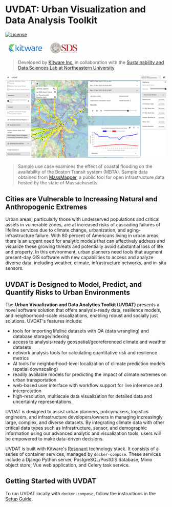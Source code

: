 # UVDAT: Urban Visualization and Data Analysis Toolkit
[![License][apache-license-image]][license-link]

<p float="left">
<img style="display: inline-block;" src="kitware.svg" alt="Kitware Logo" width="125">
<img style="display: inline-block;" src="sds_lab.png" alt="NEU SDS Lab Logo" width="100">
</p>

> Developed by [Kitware Inc.][kitware-link] in collaboration with the [Sustainability and Data Sciences Lab at Northeastern University][sds-lab-link]

![](uvdat_screenshot.png)

> Sample use case examines the effect of coastal flooding on the availability of the Boston Transit system (MBTA). Sample data obtained from [MassMapper][mass-mapper-link], a public tool for open infrastructure data hosted by the state of Massachusetts.

## Cities are Vulnerable to Increasing Natural and Anthropogenic Extremes

Urban areas, particularly those with underserved populations and critical assets in vulnerable zones, are at increased risks of cascading failures of lifeline services due to climate change, urbanization, and aging-infrastructure failure. With 80 percent of Americans living in urban areas, there is an urgent need for analytic models that can effectively address and visualize these growing threats and potentially avoid substantial loss of life and property. In this environment, urban planners need tools that augment present-day GIS software with new capabilities to access and analyze diverse data, including weather, climate, infrastructure networks, and in-situ sensors.

## UVDAT is Designed to Model, Predict, and Quantify Risks to Urban Environments

The **Urban Visualization and Data Analytics Toolkit (UVDAT)** presents a novel software solution that offers analysis-ready data, resilience models, and neighborhood-scale visualizations, enabling robust and socially just solutions. UVDAT's features include:

* tools for importing lifeline datasets with QA (data wrangling) and database storage/indexing
* access to analysis-ready geospatial/georeferenced climate and weather datasets
* network analysis tools for calculating quantitative risk and resilience metrics
* AI tools for neighborhood-level localization of climate prediction models (spatial downscaling)
* readily available models for predicting the impact of climate extremes on urban transportation
* web-based user interface with workflow support for live inference and interpretation
* high-resolution, multiscale data visualization for detailed data and uncertainty representations.

UVDAT is designed to assist urban planners, policymakers, logistics engineers, and infrastructure developers/owners in managing increasingly large, complex, and diverse datasets. By integrating climate data with other critical data types such as infrastructure, sensor, and demographic information using our advanced analytic and visualization tools, users will be empowered to make data-driven decisions.

UVDAT is built with Kitware's [Resonant][girder-4-cookiecutter-link] technology stack. It consists of a series of container services, managed by `docker-compose`. These services include a Django Python server, PostgreSQL/PostGIS database, Minio object store, Vue web application, and Celery task service.

## Getting Started with UVDAT
To run UVDAT locally with `docker-compose`, follow the instructions in the [Setup Guide](setup.md).


[apache-license-image]: https://img.shields.io/badge/license-Apache%202-blue.svg
[license-link]: https://raw.githubusercontent.com/OpenGeoscience/uvdat/master/LICENSE
[kitware-link]: https://kitware.com
[sds-lab-link]: https://sdslab.io
[mass-mapper-link]: https://maps.massgis.digital.mass.gov/MassMapper/MassMapper.html
[girder-4-cookiecutter-link]: https://github.com/girder/cookiecutter-girder-4
